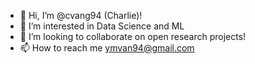 - 👋 Hi, I’m @cvang94 (Charlie)!
- 👀 I’m interested in Data Science and ML
- 💞️ I’m looking to collaborate on open research projects!
- 📫 How to reach me ymvan94@gmail.com
<!---
cvang94/cvang94 is a ✨ special ✨ repository because its `README.md` (this file) appears on your GitHub profile.
You can click the Preview link to take a look at your changes.
--->
